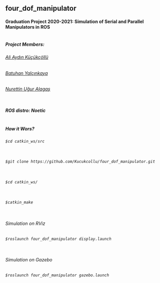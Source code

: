## four_dof_manipulator

#### Graduation Project 2020-2021: Simulation of Serial and Parallel Manipulators in ROS<br></br>


##### Project Members:
###### [Ali Aydın Küçükçöllü](kucukcollu@outlook.com)
###### [Batuhan Yalçınkaya](batuhanyalcinkayayk@gmail.com)
###### [Nurettin Uğur Alagaş](alaugurala@hotmail.com)<br></br>


##### ROS distro: Noetic <br></br>

##### How it Wors?
###### `$cd catkin_ws/src` <br></br>
###### `$git clone https://github.com/Kucukcollu/four_dof_manipulator.git` <br></br>
###### `$cd catkin_ws/` <br></br>
###### `$catkin_make` <br></br>

###### Simulation on RViz
###### `$roslaunch four_dof_manipulator display.launch`<br></br>

###### Simulation on Gazebo
###### `$roslaunch four_dof_manipulator gazebo.launch`
